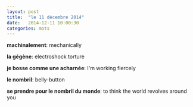```yaml
---
layout: post
title:  "le 11 décembre 2014"
date:   2014-12-11 10:00:30
categories: mots
---
```


**machinalement**: mechanically

**la gégène**: electroshock torture

**je bosse comme une acharnée**: I'm working fiercely

**le nombril**: belly-button

**se prendre pour le nombril du monde**: to think the world revolves around you
